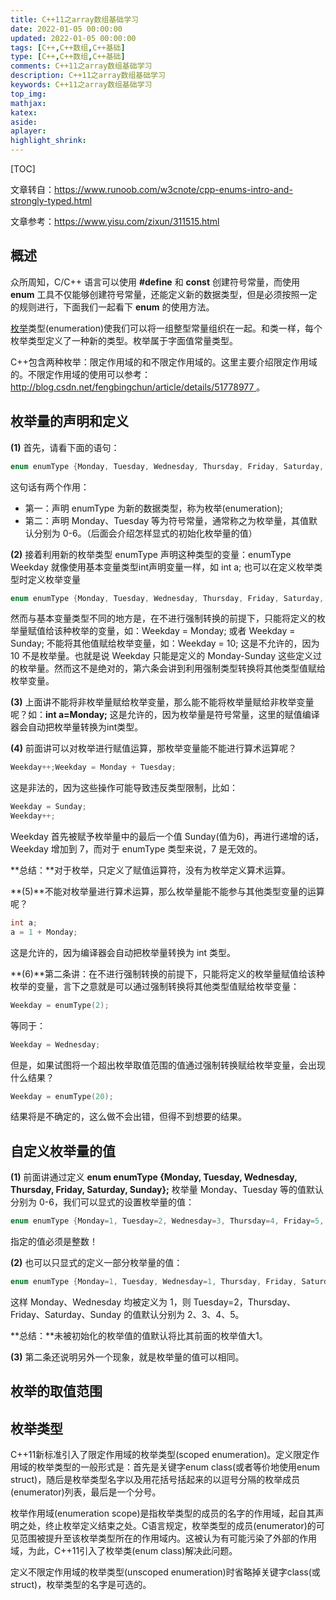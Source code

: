 ```yaml
---
title: C++11之array数组基础学习
date: 2022-01-05 00:00:00
updated: 2022-01-05 00:00:00
tags: [C++,C++数组,C++基础]
type: [C++,C++数组,C++基础]
comments: C++11之array数组基础学习
description: C++11之array数组基础学习
keywords: C++11之array数组基础学习
top_img:
mathjax:
katex:
aside:
aplayer:
highlight_shrink:
---
```


[TOC]



文章转自：https://www.runoob.com/w3cnote/cpp-enums-intro-and-strongly-typed.html

文章参考：https://www.yisu.com/zixun/311515.html

## 概述

众所周知，C/C++ 语言可以使用 **#define** 和 **const** 创建符号常量，而使用 **enum** 工具不仅能够创建符号常量，还能定义新的数据类型，但是必须按照一定的规则进行，下面我们一起看下 **enum** 的使用方法。

[枚举](https://so.csdn.net/so/search?q=枚举&spm=1001.2101.3001.7020)类型(enumeration)使我们可以将一组整型常量组织在一起。和类一样，每个枚举类型定义了一种新的类型。枚举属于字面值常量类型。

C++包含两种枚举：限定作用域的和不限定作用域的。这里主要介绍限定作用域的。不限定作用域的使用可以参考： [http://blog.csdn.net/fengbingchun/article/details/51778977 ](http://blog.csdn.net/fengbingchun/article/details/51778977) 。

## 枚举量的声明和定义

**(1)** 首先，请看下面的语句：

```c++
enum enumType {Monday, Tuesday, Wednesday, Thursday, Friday, Saturday, Sunday};
```

这句话有两个作用：

- 第一：声明 enumType 为新的数据类型，称为枚举(enumeration);
- 第二：声明 Monday、Tuesday 等为符号常量，通常称之为枚举量，其值默认分别为 0-6。（后面会介绍怎样显式的初始化枚举量的值）

**(2)** 接着利用新的枚举类型 enumType 声明这种类型的变量：enumType Weekday 就像使用基本变量类型int声明变量一样，如 int a; 也可以在定义枚举类型时定义枚举变量

```c++
enum enumType {Monday, Tuesday, Wednesday, Thursday, Friday, Saturday, Sunday}Weekday;
```

然而与基本变量类型不同的地方是，在不进行强制转换的前提下，只能将定义的枚举量赋值给该种枚举的变量，如：Weekday = Monday; 或者 Weekday = Sunday; 不能将其他值赋给枚举变量，如：Weekday = 10; 这是不允许的，因为 10 不是枚举量。也就是说 Weekday 只能是定义的 Monday-Sunday 这些定义过的枚举量。然而这不是绝对的，第六条会讲到利用强制类型转换将其他类型值赋给枚举变量。

**(3)** 上面讲不能将非枚举量赋给枚举变量，那么能不能将枚举量赋给非枚举变量呢？如：**int a=Monday;** 这是允许的，因为枚举量是符号常量，这里的赋值编译器会自动把枚举量转换为int类型。

**(4)** 前面讲可以对枚举进行赋值运算，那枚举变量能不能进行算术运算呢？

```c++
Weekday++;Weekday = Monday + Tuesday;
```

这是非法的，因为这些操作可能导致违反类型限制，比如：

```c++
Weekday = Sunday;
Weekday++;
```

Weekday 首先被赋予枚举量中的最后一个值 Sunday(值为6)，再进行递增的话，Weekday 增加到 7，而对于 enumType 类型来说，7 是无效的。

**总结：**对于枚举，只定义了赋值运算符，没有为枚举定义算术运算。

**(5)**不能对枚举量进行算术运算，那么枚举量能不能参与其他类型变量的运算呢？

```c++
int a;
a = 1 + Monday;
```

这是允许的，因为编译器会自动把枚举量转换为 int 类型。

**(6)**第二条讲：在不进行强制转换的前提下，只能将定义的枚举量赋值给该种枚举的变量，言下之意就是可以通过强制转换将其他类型值赋给枚举变量：

```c++
Weekday = enumType(2);
```



等同于：

```c++
Weekday = Wednesday;
```

但是，如果试图将一个超出枚举取值范围的值通过强制转换赋给枚举变量，会出现什么结果？

```c++
Weekday = enumType(20);
```



结果将是不确定的，这么做不会出错，但得不到想要的结果。





## 自定义枚举量的值



**(1)** 前面讲通过定义 **enum enumType {Monday, Tuesday, Wednesday, Thursday, Friday, Saturday, Sunday};** 枚举量 Monday、Tuesday 等的值默认分别为 0-6，我们可以显式的设置枚举量的值：

```c++
enum enumType {Monday=1, Tuesday=2, Wednesday=3, Thursday=4, Friday=5, Saturday=6, Sunday=7};
```

指定的值必须是整数！

**(2)** 也可以只显式的定义一部分枚举量的值：

```c++
enum enumType {Monday=1, Tuesday, Wednesday=1, Thursday, Friday, Saturday, Sunday};
```

这样 Monday、Wednesday 均被定义为 1，则 Tuesday=2，Thursday、Friday、Saturday、Sunday 的值默认分别为 2、3、4、5。

**总结：**未被初始化的枚举值的值默认将比其前面的枚举值大1。

**(3)** 第二条还说明另外一个现象，就是枚举量的值可以相同。

## 枚举的取值范围





## 枚举类型

C++11新标准引入了限定作用域的枚举类型(scoped enumeration)。定义限定作用域的枚举类型的一般形式是：首先是关键字enum class(或者等价地使用enum struct)，随后是枚举类型名字以及用花括号括起来的以逗号分隔的枚举成员(enumerator)列表，最后是一个分号。

枚举作用域(enumeration scope)是指枚举类型的成员的名字的作用域，起自其声明之处，终止枚举定义结束之处。C语言规定，枚举类型的成员(enumerator)的可见范围被提升至该枚举类型所在的作用域内。这被认为有可能污染了外部的作用域，为此，C++11引入了枚举类(enum class)解决此问题。

定义不限定作用域的枚举类型(unscoped enumeration)时省略掉关键字class(或struct)，枚举类型的名字是可选的。





